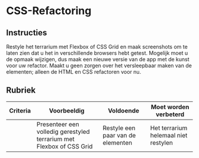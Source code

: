# CSS-Refactoring

## Instructies

Restyle het terrarium met Flexbox of CSS Grid en maak screenshots om te laten zien dat u het in verschillende browsers hebt getest. Mogelijk moet u de opmaak wijzigen, dus maak een nieuwe versie van de app met de kunst voor uw refactor. Maakt u geen zorgen over het versleepbaar maken van de elementen; alleen de HTML en CSS refactoren voor nu.

## Rubriek

| Criteria | Voorbeeldig                                                          | Voldoende                         | Moet worden verbeterd                |
| -------- | -------------------------------------------------------------------- | --------------------------------- | ------------------------------------ |
|          | Presenteer een volledig gerestyled terrarium met Flexbox of CSS Grid | Restyle een paar van de elementen | Het terrarium helemaal niet restylen |
